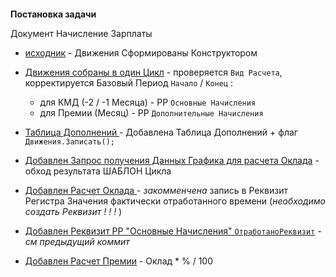 
####
**Постановка задачи**

Документ  Начисление Зарплаты


- [исходник](https://github.com/alex-dev-2020/SpecPlatform/commit/ca9b40b88485f1c16c6e47e2c399a1f0febf0fd5) - Движения Сформированы Конструктором

- [Движения собраны в один Цикл](https://github.com/alex-dev-2020/SpecPlatform/commit/2e70cdc180c5f0b93c308ebb79e1267723688eb3) -  проверяется `Вид Расчета`,  корректируется Базовый Период `Начало` / `Конец` :
    - для КМД (-2 / -1  Месяца) - РР `Основные Начисления`
    - для Премии (Месяц) - РР `Дополнительные Начисления`   

- [Таблица Дополнений ](https://github.com/alex-dev-2020/SpecPlatform/commit/762e618e83b99028c2aebd0a466d68444c132ea0) - Добавлена Таблица Дополнений + флаг `Движения.Записать();` 

- [Добавлен Запрос получения Данных Графика для расчета Оклада](https://github.com/alex-dev-2020/SpecPlatform/commit/39b1e1027275a2f69cb8ae8afab9a5b081ee8ee2) - обход  результата ШАБЛОН Цикла
  
- [Добавлен Расчет Оклада ](https://github.com/alex-dev-2020/SpecPlatform/commit/0273988184e6f8884d7abd897fe18f38e2da4eb3) - *закомменчена* запись в Реквизит Регистра Значения фактически отработанного времени (*необходимо создать Реквизит ! ! !* )  

- [Добавлен Реквизит РР "Основные  Начисления" `ОтработаноРеквизит`](https://github.com/alex-dev-2020/SpecPlatform/commit/255678720b25dd92d700d13215f6b01e2d201e08) -  *см предыдущий коммит*

- [Добавлен Расчет Премии](https://github.com/alex-dev-2020/SpecPlatform/commit/0eab8bd7eed1a24596d3e2de005a00c5aecf9884) -  Оклад * % / 100